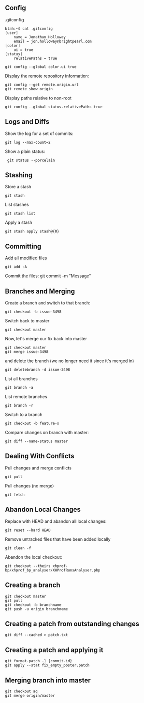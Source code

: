 ## Config

.gitconfig

    blah:~$ cat .gitconfig 
    [user]
    	name = Jonathan Holloway
    	email = jon.holloway@brightpearl.com
    [color]
    	ui = true
    [status]
    	relativePaths = true
	
    git config --global color.ui true
    
Display the remote repository information:

    git config --get remote.origin.url
    git remote show origin

Display paths relative to non-root

    git config --global status.relativePaths true

## Logs and Diffs

Show the log for a set of commits:

	git log --max-count=2

Show a plain status:

     git status --porcelain

## Stashing

Store a stash
	
	git stash
	
List stashes

	git stash list
	
Apply a stash

	git stash apply stash@{0}


## Committing

Add all modified files

	git add -A

Commit the files:
	git commit -m "Message"
     
## Branches and Merging

Create a branch and switch to that branch:

    git checkout -b issue-3498
    
Switch back to master

    git checkout master
    
Now, let's merge our fix back into master

    git checkout master
    git merge issue-3498
    
and delete the branch (we no longer need it since it's merged in)

    git deletebranch -d issue-3498

List all branches

    git branch -a
    
List remote branches

    git branch -r

Switch to a branch

    git checkout -b feature-x

Compare changes on branch with master:

    git diff --name-status master

## Dealing With Conflicts

Pull changes and merge conflicts

    git pull

Pull changes (no merge)

    git fetch

## Abandon Local Changes

Replace with HEAD and abandon all local changes:

	git reset --hard HEAD
	
Remove untracked files that have been added locally

	git clean -f 
	
Abandon the local checkout:

	git checkout --theirs xhprof-bp/xhprof_bp_analyser/XHProfRunsAnalyser.php

## Creating a branch

```
git checkout master
git pull
git checkout -b branchname
git push -u origin branchname
```

## Creating a patch from outstanding changes

```git diff --cached > patch.txt```

## Creating a patch and applying it

```
git format-patch -1 {commit-id}
git apply --stat fix_empty_poster.patch
```

## Merging branch into master

```
git checkout aq
git merge origin/master
```
